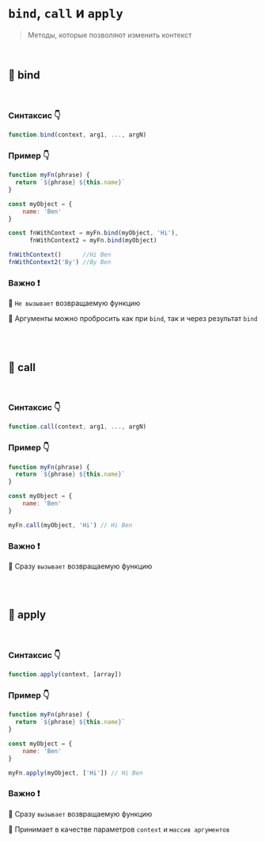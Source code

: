 # `bind`, `call` и `apply`
> Методы, которые позволяют изменить контекст

<br> 

## 🚩 bind

<br>

### Синтаксис 👇
```javascript
function.bind(context, arg1, ..., argN)
```

### Пример 👇
```javascript
function myFn(phrase) {
  return `${phrase} ${this.name}`
}

const myObject = {
    name: 'Ben'
}

const fnWithContext = myFn.bind(myObject, 'Hi'),
      fnWithContext2 = myFn.bind(myObject)

fnWithContext()      //Hi Ben
fnWithContext2('By') //By Ben
```

### Важно ❗

🔴 `Не вызывает` возвращаемую функцию

🔴 Аргументы можно пробросить как при `bind`, так и через результат `bind`

<br>
<br>


## 🚩 call

<br>

### Синтаксис 👇
```javascript
function.call(context, arg1, ..., argN)
```

### Пример 👇
```javascript
function myFn(phrase) {
  return `${phrase} ${this.name}`
}

const myObject = {
    name: 'Ben'
}

myFn.call(myObject, 'Hi') // Hi Ben
```

### Важно ❗

🔴 Сразу `вызывает` возвращаемую функцию

<br>
<br>


## 🚩 apply

<br>

### Синтаксис 👇
```javascript
function.apply(context, [array])
```

### Пример 👇
```javascript
function myFn(phrase) {
  return `${phrase} ${this.name}`
}

const myObject = {
    name: 'Ben'
}

myFn.apply(myObject, ['Hi']) // Hi Ben
```

### Важно ❗

🔴 Сразу `вызывает` возвращаемую функцию

🔴 Принимает в качестве параметров `context` и `массив аргументов`

<br>
<br>


